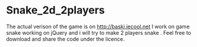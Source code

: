 Snake_2d_2players
=================

The actual verison of the game is on http://baski.jecool.net
I work on game snake working on jQuery and i will try to make 2 players snake . Feel free to download and share the code under the licence.
